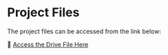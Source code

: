 # Project Files

The project files can be accessed from the link below:

🔗 [Access the Drive File Here](https://drive.google.com/drive/u/2/folders/1O7Bp26XY_urIQK3OUyOzPJk7Jta_p063)
